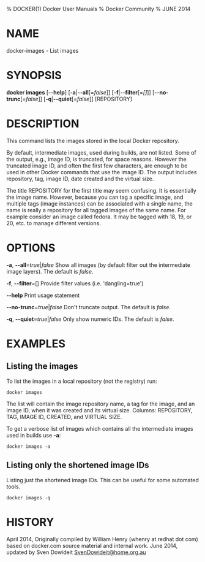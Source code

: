 % DOCKER(1) Docker User Manuals
% Docker Community
% JUNE 2014
# NAME
docker-images - List images

# SYNOPSIS
**docker images**
[**--help**]
[**-a**|**--all**[=*false*]]
[**-f**|**--filter**[=*[]*]]
[**--no-trunc**[=*false*]]
[**-q**|**--quiet**[=*false*]]
[REPOSITORY]

# DESCRIPTION
This command lists the images stored in the local Docker repository.

By default, intermediate images, used during builds, are not listed. Some of the
output, e.g., image ID, is truncated, for space reasons. However the truncated
image ID, and often the first few characters, are enough to be used in other
Docker commands that use the image ID. The output includes repository, tag, image
ID, date created and the virtual size.

The title REPOSITORY for the first title may seem confusing. It is essentially
the image name. However, because you can tag a specific image, and multiple tags
(image instances) can be associated with a single name, the name is really a
repository for all tagged images of the same name. For example consider an image
called fedora. It may be tagged with 18, 19, or 20, etc. to manage different
versions.

# OPTIONS
**-a**, **--all**=*true*|*false*
   Show all images (by default filter out the intermediate image layers). The default is *false*.

**-f**, **--filter**=[]
   Provide filter values (i.e. 'dangling=true')

**--help**
  Print usage statement

**--no-trunc**=*true*|*false*
   Don't truncate output. The default is *false*.

**-q**, **--quiet**=*true*|*false*
   Only show numeric IDs. The default is *false*.

# EXAMPLES

## Listing the images

To list the images in a local repository (not the registry) run:

    docker images

The list will contain the image repository name, a tag for the image, and an
image ID, when it was created and its virtual size. Columns: REPOSITORY, TAG,
IMAGE ID, CREATED, and VIRTUAL SIZE.

To get a verbose list of images which contains all the intermediate images
used in builds use **-a**:

    docker images -a

## Listing only the shortened image IDs

Listing just the shortened image IDs. This can be useful for some automated
tools.

    docker images -q

# HISTORY
April 2014, Originally compiled by William Henry (whenry at redhat dot com)
based on docker.com source material and internal work.
June 2014, updated by Sven Dowideit <SvenDowideit@home.org.au>
